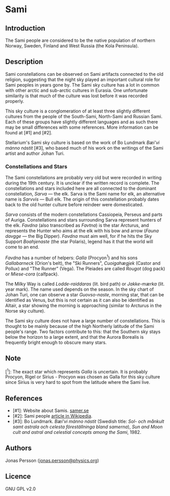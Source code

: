 # Sami

## Introduction

The Sami people are considered to be the native population of northern Norway, Sweden, Finland and West Russia (the Kola Peninsula).

## Description

Sami constellations can be observed on Sami artifacts connected to the old religion, suggesting that the night sky played an important cultural role for Sami peoples in years gone by. The Sami sky culture has a lot in common with other arctic and sub-arctic cultures in Eurasia. One unfortunate similarity is that much of the culture was lost before it was recorded properly.

This sky culture is a conglomeration of at least three slightly different cultures from the people of the South-Sami, North-Sami and Russian Sami. Each of these groups have slightly different languages and as such there may be small differences with some references. More information can be found at [#1] and [#2].

Stellarium's Sami sky culture is based on the work of Bo Lundmark *Bæi'vi mánno nástit* [#3], who based much of his work on the writings of the Sami artist and author Johan Turi.

### Constellations and Stars

The Sami constellations are probably very old but were recorded in writing during the 19th century. It is unclear if the written record is complete. The constellations and stars included here are all connected to the dominant constellation, _Sarva_ — the elk. Sarva is the Sami name for elk, an alternative name is _Sarvvis_ — Bull elk. The origin of this constellation probably dates back to the old hunter culture before reindeer were domesticated.

_Sarva_ consists of the modern constellations Cassiopeia, Perseus and parts of Auriga. Constellations and stars surrounding Sarva represent hunters of the elk. _Favdna_ (also transcribed as _Favtna_) is the star Arcturus, and represents the Hunter who aims at the elk with his bow and arrow (_Fauna davgge_ — the Big Dipper). _Favdna_ must aim well, for if he hits the Sky Support _Boahjenaste_ (the star Polaris), legend has it that the world will come to an end.

_Favdna_ has a number of helpers: _Galla_ (Procyon<sup>1</sup>) and his sons _Gallabarneck_ (Orion's belt), the "Ski Runners", _Cuoigahægjek_ (Castor and Pollux) and "The Runner" (Vega). The Pleiades are called _Rougot_ (dog pack) or _Miese-cora_ (calfpack).

The Milky Way is called _Lodde-raiddaras_ (lit. bird path) or _Jakke-mærka_ (lit. year mark). The name used depends on the season. In the sky chart of Johan Turi, one can observe a star _Guovso-naste_, morning star, that can be identified as Venus, but this is not certain as it can also be identified as Altair, a star showing the morning is approaching (similar to Arcturus in the Norse sky culture).

The Sami sky culture does not have a large number of constellations. This is thought to be mainly because of the high Northerly latitude of the Sami people's range. Two factors contribute to this: that the Southern sky stays below the horizon to a large extent, and that the Aurora Borealis is frequently bright enough to obscure many stars.

## Note 

[<sup>1</sup>]: The exact star which represents _Galla_ is uncertain. It is probably Procyon, Rigel or Sirius - Procyon was chosen as Galla for this sky culture since Sirius is very hard to spot from the latitude where the Sami live.

## References

- [#1]: Website about Samis. [samer.se](http://samer.se/english)
- [#2]: Sami people [article in Wikipedia](http://en.wikipedia.org/wiki/Sami_people).
- [#3]: Bo Lundmark. *Bæi'vi mánno nástit* (Swedish title: *Sol- och månkult samt astrala och celesta föreställninga bland samerna*), *Sun and Moon cult and astral and celestial concepts among the Sami*, 1982.

## Authors

Jonas Persson (jonas.persson@physics.org)

## Licence

GNU GPL v2.0
